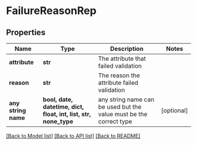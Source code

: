 # FailureReasonRep


## Properties
Name | Type | Description | Notes
------------ | ------------- | ------------- | -------------
**attribute** | **str** | The attribute that failed validation | 
**reason** | **str** | The reason the attribute failed validation | 
**any string name** | **bool, date, datetime, dict, float, int, list, str, none_type** | any string name can be used but the value must be the correct type | [optional]

[[Back to Model list]](../README.md#documentation-for-models) [[Back to API list]](../README.md#documentation-for-api-endpoints) [[Back to README]](../README.md)


